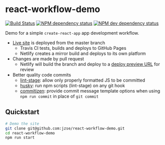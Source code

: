 # react-workflow-demo

[![Build Status][travis-svg]][travis-url]
[![NPM dependency status][david-dep-svg]][david-dep-url]
[![NPM dev dependency status][david-dev-dep-svg]][david-dev-dep-url]

Demo for a simple `create-react-app` app development workflow.

* [Live site][project-url] is deployed from the master branch
  * Travis CI tests, builds and deploys to GitHub Pages
  * Netlify creates a mirror build and deploys to its own platform
* Changes are made by pull request
  * Netlify will build the branch and deploy to a [deploy preview URL](https://deploy-preview-3--jzse.netlify.com/) for review
* Better quality code commits
  * [lint-stage](https://github.com/okonet/lint-staged): allow only properly formatted JS to be committed
  * [husky](https://github.com/typicode/husky): run npm scripts (lint-stage) on any git hook
  * [commitizen](https://github.com/commitizen/cz-cli): provide commit message template options when using `npm run commit` in place of `git commit`

## Quickstart

```sh
# Demo the site
git clone git@github.com:jzse/react-workflow-demo.git
cd react-workflow-demo
npm run start
```


[project-url]: https://jzse.github.io/react-workflow-demo
[travis-svg]: https://travis-ci.org/jzse/react-workflow-demo.svg
[travis-url]: https://travis-ci.org/jzse/react-workflow-demo
[david-dep-svg]: https://david-dm.org/jzse/react-workflow-demo.svg
[david-dep-url]: https://david-dm.org/jzse/react-workflow-demo
[david-dev-dep-svg]: https://david-dm.org/jzse/react-workflow-demo/dev-status.svg
[david-dev-dep-url]: https://david-dm.org/jzse/react-workflow-demo?type=dev
